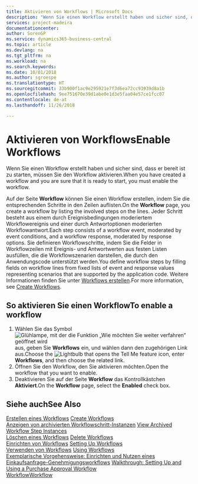 ```yaml
---
title: Aktivieren von Workflows | Microsoft Docs
description: "Wenn Sie einen Workflow erstellt haben und sicher sind, dass er bereit ist zu starten, müssen Sie den Workflow aktivieren."
services: project-madeira
documentationcenter: 
author: SorenGP
ms.service: dynamics365-business-central
ms.topic: article
ms.devlang: na
ms.tgt_pltfrm: na
ms.workload: na
ms.search.keywords: 
ms.date: 10/01/2018
ms.author: sgroespe
ms.translationtype: HT
ms.sourcegitcommit: 33b900f1ac9e295921e7f3d6ea72cc93939d8a1b
ms.openlocfilehash: 9ee751670e39d1abe0e1d3e5faa04e57ce1fcc07
ms.contentlocale: de-at
ms.lasthandoff: 11/26/2018

---
```

# <a name="enable-workflows"></a><span data-ttu-id="d81f0-103">Aktivieren von Workflows</span><span class="sxs-lookup"><span data-stu-id="d81f0-103">Enable Workflows</span></span>
<span data-ttu-id="d81f0-104">Wenn Sie einen Workflow erstellt haben und sicher sind, dass er bereit ist zu starten, müssen Sie den Workflow aktivieren.</span><span class="sxs-lookup"><span data-stu-id="d81f0-104">When you have created a workflow and you are sure that it is ready to start, you must enable the workflow.</span></span>  

 <span data-ttu-id="d81f0-105">Auf der Seite **Workflow** können Sie einen Workflow erstellen, indem Sie die entsprechenden Schritte in den Zeilen auflisten.</span><span class="sxs-lookup"><span data-stu-id="d81f0-105">On the **Workflow** page, you create a workflow by listing the involved steps on the lines.</span></span> <span data-ttu-id="d81f0-106">Jeder Schritt besteht aus einem durch Ereignisbedingungen moderiertem Workflowereignis und einer durch Antwortoptionen moderierten Workflowantwort.</span><span class="sxs-lookup"><span data-stu-id="d81f0-106">Each step consists of a workflow event, moderated by event conditions, and a workflow response, moderated by response options.</span></span> <span data-ttu-id="d81f0-107">Sie definieren Workflowschritte, indem Sie die Felder in Workflowzeilen mit Ereignis- und Antwortwerten aus festen Listen ausfüllen, die die Workflowszenarien darstellen, die durch den Anwendungscode unterstützt werden.</span><span class="sxs-lookup"><span data-stu-id="d81f0-107">You define workflow steps by filling fields on workflow lines from fixed lists of event and response values representing scenarios that are supported by the application code.</span></span> <span data-ttu-id="d81f0-108">Weitere Informationen finden Sie unter [Workflows erstellen](across-how-to-create-workflows.md).</span><span class="sxs-lookup"><span data-stu-id="d81f0-108">For more information, see [Create Workflows](across-how-to-create-workflows.md).</span></span>  

## <a name="to-enable-a-workflow"></a><span data-ttu-id="d81f0-109">So aktivieren Sie einen Workflow</span><span class="sxs-lookup"><span data-stu-id="d81f0-109">To enable a workflow</span></span>  
1.  <span data-ttu-id="d81f0-110">Wählen Sie das Symbol ![Glühlampe, mit der die Funktion „Wie möchten Sie weiter verfahren“ geöffnet wird](media/ui-search/search_small.png "Wie möchten Sie weiter verfahren?") aus, geben Sie **Workflows** ein, und wählen dann den zugehörigen Link aus.</span><span class="sxs-lookup"><span data-stu-id="d81f0-110">Choose the ![Lightbulb that opens the Tell Me feature](media/ui-search/search_small.png "Tell me what you want to do") icon, enter **Workflows**, and then choose the related link.</span></span>  
2.  <span data-ttu-id="d81f0-111">Öffnen Sie den Workflow, den Sie aktivieren möchten.</span><span class="sxs-lookup"><span data-stu-id="d81f0-111">Open the workflow that you want to enable.</span></span>  
3.  <span data-ttu-id="d81f0-112">Deaktivieren Sie auf der Seite **Workflow** das Kontrollkästchen **Aktiviert**.</span><span class="sxs-lookup"><span data-stu-id="d81f0-112">On the **Workflow** page, select the **Enabled** check box.</span></span>  

## <a name="see-also"></a><span data-ttu-id="d81f0-113">Siehe auch</span><span class="sxs-lookup"><span data-stu-id="d81f0-113">See Also</span></span>  
 <span data-ttu-id="d81f0-114">[Erstellen eines Workflows](across-how-to-create-workflows.md) </span><span class="sxs-lookup"><span data-stu-id="d81f0-114">[Create Workflows](across-how-to-create-workflows.md) </span></span>  
 <span data-ttu-id="d81f0-115">[Anzeigen von archivierten Workflowschritt-Instanzen](across-how-to-view-archived-workflow-step-instances.md) </span><span class="sxs-lookup"><span data-stu-id="d81f0-115">[View Archived Workflow Step Instances](across-how-to-view-archived-workflow-step-instances.md) </span></span>  
 <span data-ttu-id="d81f0-116">[Löschen eines Workflows](across-how-to-delete-workflows.md) </span><span class="sxs-lookup"><span data-stu-id="d81f0-116">[Delete Workflows](across-how-to-delete-workflows.md) </span></span>  
 <span data-ttu-id="d81f0-117">[Einrichten von Workflows](across-set-up-workflows.md) </span><span class="sxs-lookup"><span data-stu-id="d81f0-117">[Setting Up Workflows](across-set-up-workflows.md) </span></span>  
 <span data-ttu-id="d81f0-118">[Verwenden von Workflows](across-use-workflows.md) </span><span class="sxs-lookup"><span data-stu-id="d81f0-118">[Using Workflows](across-use-workflows.md) </span></span>  
 <span data-ttu-id="d81f0-119">[Exemplarische Vorgehensweise: Einrichten und Nutzen eines Einkaufsanfrage-Genehmigungsworkflows](walkthrough-setting-up-and-using-a-purchase-approval-workflow.md) </span><span class="sxs-lookup"><span data-stu-id="d81f0-119">[Walkthrough: Setting Up and Using a Purchase Approval Workflow](walkthrough-setting-up-and-using-a-purchase-approval-workflow.md) </span></span>  
 [<span data-ttu-id="d81f0-120">Workflow</span><span class="sxs-lookup"><span data-stu-id="d81f0-120">Workflow</span></span>](across-workflow.md)   

